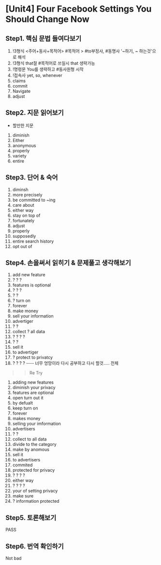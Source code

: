 # [Unit4] Four Facebook Settings You Should Change Now

## Step1. 핵심 문법 들여다보기
  1) !3형식 <주어+동사+목적어> #목적어 > #to부정사, #동명사 '~하기, ~ 하는것'으로 해석
  2) !3형식 that절 #목적어로 쓰일시 that 생략가능
  3) !명령문 You를 생략하고 #동사원형 시작
  4) !접속사 yet, so, whenever
  5) claims
  6) commit
  7) Navigate
  8) adjust
  
## Step2. 지문 읽어보기
  - 할만한 지문
  1) diminish
  2) Either
  3) anonymous
  4) properly
  5) variety
  6) entire
 
## Step3. 단어 & 숙어
  1) diminsh
  2) more precisely
  3) be committed to ~ing
  4) care about
  5) either way
  6) stay on top of
  7) fortunately
  8) adjust
  9) properly
  10) supposedly
  11) entire search history
  12) opt out of
  
## Step4. 손을써서 읽히기 & 문제풀고 생각해보기 
  1) add new feature
  2) ? ? ?
  3) features is optional
  4) ? ? ?
  5) ? ?
  6) ? turn on
  7) forever
  8) make money
  9) sell your information 
  10) advertiger
  11) ? ?
  12) collect ? all data
  13) ? ? ? ?
  14) ? ?
  15) sell it
  16) to advertiger
  17) ? protect to privatcy
  18) ? ? ? ?
  ---- 너무 엉망이라 다시 공부하고 다시 할것.....  전체 
  >>Re Try
  1) adding new features
  2) diminish your privacy
  3) features are optional
  4) open turn out it
  5) by defualt
  6) keep turn on
  7) forever
  8) makes money
  9) selling your imformation
  10) advertisers
  11) ? ?
  12) collect to all data
  13) divide to the category
  14) make by anomous
  15) sell it
  16) to advertisers
  17) commited
  18) protected for privacy
  19) ? ? ? ?
  20) either way
  21) ? ? ? ?
  22) your of setting privacy
  23) make sure
  24) ? information protected
  
## Step5. 토론해보기
 PASS
## Step6. 번역 확인하기
Not bad
